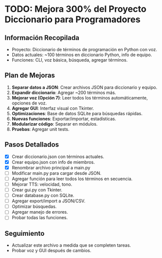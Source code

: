 # TODO: Mejora 300% del Proyecto Diccionario para Programadores

## Información Recopilada

- Proyecto: Diccionario de términos de programación en Python con voz.
- Datos actuales: ~100 términos en diccionario Python, info de equipo.
- Funciones: CLI, voz básica, búsqueda, agregar términos.

## Plan de Mejoras

1. **Separar datos a JSON**: Crear archivos JSON para diccionario y equipo.
2. **Expandir diccionario**: Agregar ~200 términos más.
3. **Mejorar voz (Opción 7)**: Leer todos los términos automáticamente, opciones de voz.
4. **Agregar GUI**: Interfaz visual con Tkinter.
5. **Optimizaciones**: Base de datos SQLite para búsquedas rápidas.
6. **Nuevas funciones**: Exportar/importar, estadísticas.
7. **Modularizar código**: Separar en módulos.
8. **Pruebas**: Agregar unit tests.

## Pasos Detallados

- [x] Crear diccionario.json con términos actuales.
- [x] Crear equipo.json con info de miembros.
- [x] Renombrar archivo principal a main.py
- [ ] Modificar main.py para cargar desde JSON.
- [ ] Agregar función para leer todos los términos en secuencia.
- [ ] Mejorar TTS: velocidad, tono.
- [ ] Crear gui.py con Tkinter.
- [ ] Crear database.py con SQLite.
- [ ] Agregar export/import a JSON/CSV.
- [ ] Optimizar búsquedas.
- [ ] Agregar manejo de errores.
- [ ] Probar todas las funciones.

## Seguimiento

- Actualizar este archivo a medida que se completen tareas.
- Probar voz y GUI después de cambios.
